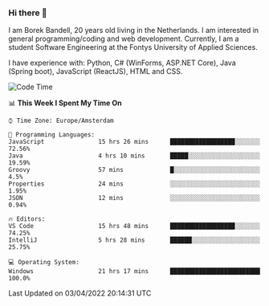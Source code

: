 ### Hi there 👋

I am Borek Bandell, 20 years old living in the Netherlands. I am interested in general programming/coding and web development. Currently, I am a student Software Engineering at the Fontys University of Applied Sciences.

I have experience with: Python, C# (WinForms, ASP.NET Core), Java (Spring boot), JavaScript (ReactJS), HTML and CSS.

<!--START_SECTION:waka-->
![Code Time](http://img.shields.io/badge/Code%20Time-57%20hrs%2046%20mins-blue)

📊 **This Week I Spent My Time On** 

```text
⌚︎ Time Zone: Europe/Amsterdam

💬 Programming Languages: 
JavaScript               15 hrs 26 mins      ██████████████████░░░░░░░   72.56% 
Java                     4 hrs 10 mins       █████░░░░░░░░░░░░░░░░░░░░   19.59% 
Groovy                   57 mins             █░░░░░░░░░░░░░░░░░░░░░░░░   4.5% 
Properties               24 mins             ░░░░░░░░░░░░░░░░░░░░░░░░░   1.95% 
JSON                     12 mins             ░░░░░░░░░░░░░░░░░░░░░░░░░   0.94%

🔥 Editors: 
VS Code                  15 hrs 48 mins      ██████████████████░░░░░░░   74.25% 
IntelliJ                 5 hrs 28 mins       ██████░░░░░░░░░░░░░░░░░░░   25.75%

💻 Operating System: 
Windows                  21 hrs 17 mins      █████████████████████████   100.0%

```


 Last Updated on 03/04/2022 20:14:31 UTC
<!--END_SECTION:waka-->

<!--**tcBorek2002/tcBorek2002** is a ✨ _special_ ✨ repository because its `README.md` (this file) appears on your GitHub profile.

Here are some ideas to get you started:

- 🔭 I’m currently working on ...
- 🌱 I’m currently learning ...
- 👯 I’m looking to collaborate on ...
- 🤔 I’m looking for help with ...
- 💬 Ask me about ...
- 📫 How to reach me: ...
- 😄 Pronouns: ...
- ⚡ Fun fact: ...
-->

